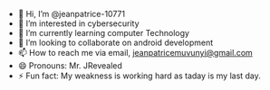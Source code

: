 - 👋 Hi, I’m @jeanpatrice-10771
- 👀 I’m interested in cybersecurity
- 🌱 I’m currently learning computer Technology
- 💞️ I’m looking to collaborate on android development
- 📫 How to reach me via email,  jeanpatricemuvunyi@gmail.com
- 😄 Pronouns: Mr. JRevealed
- ⚡ Fun fact: My weakness is working hard as taday is my last day.

<!---
jeanpatrice-10771/jeanpatrice-10771 is a ✨ special ✨ repository because its `README.md` (this file) appears on your GitHub profile.
You can click the Preview link to take a look at your changes.
--->

